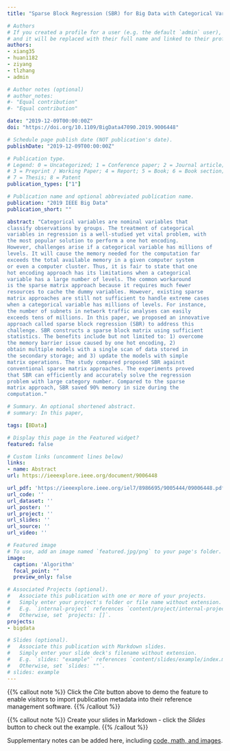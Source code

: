 ```yaml
---
title: "Sparse Block Regression (SBR) for Big Data with Categorical Variables"

# Authors
# If you created a profile for a user (e.g. the default `admin` user), write the username (folder name) here 
# and it will be replaced with their full name and linked to their profile.
authors:
- xiang35
- huan1182
- ziyang
- tlzhang
- admin

# Author notes (optional)
# author_notes:
#- "Equal contribution"
#- "Equal contribution"

date: "2019-12-09T00:00:00Z"
doi: "https://doi.org/10.1109/BigData47090.2019.9006448"

# Schedule page publish date (NOT publication's date).
publishDate: "2019-12-09T00:00:00Z"

# Publication type.
# Legend: 0 = Uncategorized; 1 = Conference paper; 2 = Journal article;
# 3 = Preprint / Working Paper; 4 = Report; 5 = Book; 6 = Book section;
# 7 = Thesis; 8 = Patent
publication_types: ["1"]

# Publication name and optional abbreviated publication name.
publication: "2019 IEEE Big Data"
publication_short: ""

abstract: "Categorical variables are nominal variables that
classify observations by groups. The treatment of categorical
variables in regression is a well-studied yet vital problem, with
the most popular solution to perform a one hot encoding.
However, challenges arise if a categorical variable has millions of
levels. It will cause the memory needed for the computation far
exceeds the total available memory in a given computer system
or even a computer cluster. Thus, it is fair to state that one
hot encoding approach has its limitations when a categorical
variable has a large number of levels. The common workaround
is the sparse matrix approach because it requires much fewer
resources to cache the dummy variables. However, existing sparse
matrix approaches are still not sufficient to handle extreme cases
when a categorical variable has millions of levels. For instance,
the number of subnets in network traffic analyses can easily
exceeds tens of millions. In this paper, we proposed an innovative
approach called sparse block regression (SBR) to address this
challenge. SBR constructs a sparse block matrix using sufficient
statistics. The benefits include but not limited to: 1) overcome
the memory barrier issue caused by one hot encoding, 2)
obtain multiple models with a single scan of data stored in
the secondary storage; and 3) update the models with simple
matrix operations. The study compared proposed SBR against
conventional sparse matrix approaches. The experiments proved
that SBR can efficiently and accurately solve the regression
problem with large category number. Compared to the sparse
matrix approach, SBR saved 90% memory in size during the
computation."

# Summary. An optional shortened abstract.
# summary: In this paper, 

tags: [BData]

# Display this page in the Featured widget?
featured: false

# Custom links (uncomment lines below)
links:
- name: Abstract
url: https://ieeexplore.ieee.org/document/9006448

url_pdf: 'https://ieeexplore.ieee.org/iel7/8986695/9005444/09006448.pdf?casa_token=yxwmq9dYFh4AAAAA:xAlPvx8HSP83f8Z90q_ijcTnQUgYsyYvoRRXg9vc2JeHFZOLzHbEEsl9YlmckoXkFKqYzp84pw'
url_code: ''
url_dataset: ''
url_poster: ''
url_project: ''
url_slides: ''
url_source: ''
url_video: ''

# Featured image
# To use, add an image named `featured.jpg/png` to your page's folder. 
image:
  caption: 'Algorithm'
  focal_point: ""
  preview_only: false

# Associated Projects (optional).
#   Associate this publication with one or more of your projects.
#   Simply enter your project's folder or file name without extension.
#   E.g. `internal-project` references `content/project/internal-project/index.md`.
#   Otherwise, set `projects: []`.
projects:
- bigdata

# Slides (optional).
#   Associate this publication with Markdown slides.
#   Simply enter your slide deck's filename without extension.
#   E.g. `slides: "example"` references `content/slides/example/index.md`.
#   Otherwise, set `slides: ""`.
# slides: example
---
```


{{% callout note %}}
Click the *Cite* button above to demo the feature to enable visitors to import publication metadata into their reference management software.
{{% /callout %}}

{{% callout note %}}
Create your slides in Markdown - click the *Slides* button to check out the example.
{{% /callout %}}

Supplementary notes can be added here, including [code, math, and images](https://wowchemy.com/docs/writing-markdown-latex/).
